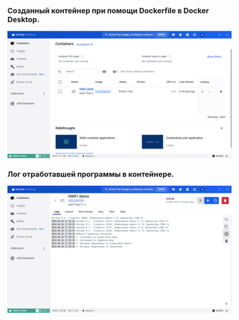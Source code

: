 ### Созданный контейнер при помощи Dockerfile в Docker Desktop.
![Картинка](img/1.png)
### Лог отработавшей программы в контейнере.
![Картинка](img/2.png)
